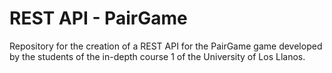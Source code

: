 # REST API - PairGame
Repository for the creation of a REST API for the PairGame game developed by the students of the in-depth course 1 of the University of Los Llanos.
